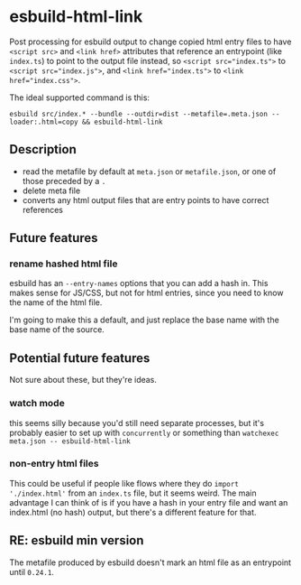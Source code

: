 # esbuild-html-link

Post processing for esbuild output to change copied html entry files to have `<script src>` and `<link href>` attributes that reference an entrypoint (like `index.ts`) to point to the output file instead, so `<script src="index.ts">` to `<script src="index.js">`, and `<link href="index.ts">` to `<link href="index.css">`.


The ideal supported command is this:
```
esbuild src/index.* --bundle --outdir=dist --metafile=.meta.json --loader:.html=copy && esbuild-html-link
```

## Description
- read the metafile by default at `meta.json` or `metafile.json`, or one of those preceded by a `.`
- delete meta file
- converts any html output files that are entry points to have correct references

## Future features

### rename hashed html file

esbuild has an `--entry-names` options that you can add a hash in. This makes sense for JS/CSS, but not for html entries, since you need to know the name of the html file.

I'm going to make this a default, and just replace the base name with the base name of the source.

## Potential future features

Not sure about these, but they're ideas.

### watch mode

this seems silly because you'd still need separate processes, but it's probably easier to set up with `concurrently` or something than `watchexec meta.json -- esbuild-html-link`


### non-entry html files

This could be useful if people like flows where they do `import './index.html'` from an `index.ts` file, but it seems weird. The main advantage I can think of is if you have a hash in your entry file and want an index.html (no hash) output, but there's a different feature for that.



## RE: esbuild min version
The metafile produced by esbuild doesn't mark an html file as an entrypoint until `0.24.1`.